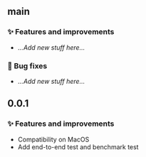 ## main

### ✨ Features and improvements
- _...Add new stuff here..._

### 🐞 Bug fixes
- _...Add new stuff here..._

## 0.0.1

### ✨ Features and improvements

- Compatibility on MacOS
- Add end-to-end test and benchmark test
